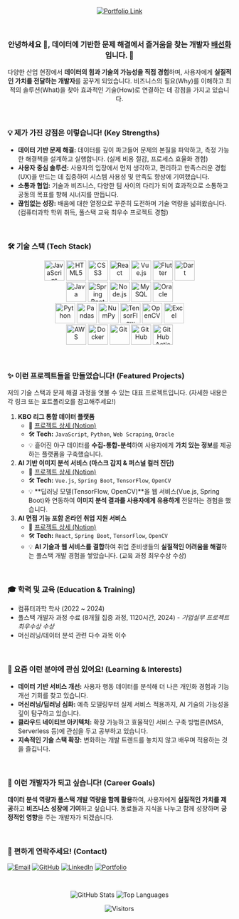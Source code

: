 <div align="center">

[![Portfolio Link](https://img.shields.io/badge/Portfolio-View%20My%20Work-blue?style=for-the-badge&logo=laptop&logoColor=white)](https://bae-sunny.github.io/)

</div>

<br>

<div align="center">

### 안녕하세요 👋, 데이터에 기반한 문제 해결에서 즐거움을 찾는 개발자 [**배선화**](https://github.com/Bae-Sunny)입니다. 🌱

다양한 산업 현장에서 **데이터의 힘과 기술의 가능성을 직접 경험**하며, 사용자에게 **실질적인 가치를 전달하는 개발자**를 꿈꾸게 되었습니다. 비즈니스의 필요(Why)를 이해하고 최적의 솔루션(What)을 찾아 효과적인 기술(How)로 연결하는 데 강점을 가지고 있습니다.

</div>

<br>

### 💡 제가 가진 강점은 이렇습니다! (Key Strengths)

*   **데이터 기반 문제 해결:** 데이터를 깊이 파고들어 문제의 본질을 파악하고, 측정 가능한 해결책을 설계하고 실행합니다. (실제 비용 절감, 프로세스 효율화 경험)
*   **사용자 중심 솔루션:** 사용자의 입장에서 먼저 생각하고, 편리하고 만족스러운 경험(UX)을 만드는 데 집중하여 시스템 사용성 및 만족도 향상에 기여했습니다.
*   **소통과 협업:** 기술과 비즈니스, 다양한 팀 사이의 다리가 되어 효과적으로 소통하고 공동의 목표를 향해 시너지를 만듭니다.
*   **끊임없는 성장:** 배움에 대한 열정으로 꾸준히 도전하며 기술 역량을 넓혀왔습니다. (컴퓨터과학 학위 취득, 풀스택 교육 최우수 프로젝트 경험)

<br>

### 🛠️ 기술 스택 (Tech Stack)

<p align="center">
    <!-- Frontend -->
    <img src="https://skillicons.dev/icons?i=javascript" alt="JavaScript" title="JavaScript" width="45">
    <img src="https://skillicons.dev/icons?i=html" alt="HTML5" title="HTML5" width="45">
    <img src="https://skillicons.dev/icons?i=css" alt="CSS3" title="CSS3" width="45">
    <img src="https://skillicons.dev/icons?i=react" alt="React" title="React" width="45">
    <img src="https://skillicons.dev/icons?i=vuejs" alt="Vue.js" title="Vue.js" width="45">
    <img src="https://skillicons.dev/icons?i=flutter" alt="Flutter" title="Flutter" width="45">
    <img src="https://skillicons.dev/icons?i=dart" alt="Dart" title="Dart" width="45">
    <br>
    <!-- Backend -->
    <img src="https://skillicons.dev/icons?i=java" alt="Java" title="Java" width="45">
    <img src="https://skillicons.dev/icons?i=spring" alt="Spring Boot" title="Spring Boot" width="45">
    <img src="https://skillicons.dev/icons?i=nodejs" alt="Node.js" title="Node.js" width="45">
    <img src="https://skillicons.dev/icons?i=mysql" alt="MySQL" title="MySQL" width="45">
    <img src="https://img.shields.io/badge/Oracle-F80000?style=flat-square&logo=oracle&logoColor=white" alt="Oracle" title="Oracle" height="45">
    <br>
    <!-- Data & AI -->
    <img src="https://skillicons.dev/icons?i=python" alt="Python" title="Python" width="45">
    <img src="https://img.shields.io/badge/Pandas-150458?style=flat-square&logo=pandas&logoColor=white" alt="Pandas" title="Pandas" height="45">
    <img src="https://img.shields.io/badge/NumPy-013243?style=flat-square&logo=numpy&logoColor=white" alt="NumPy" title="NumPy" height="45">
    <img src="https://skillicons.dev/icons?i=tensorflow" alt="TensorFlow" title="TensorFlow" width="45">
    <img src="https://skillicons.dev/icons?i=opencv" alt="OpenCV" title="OpenCV" width="45">
    <img src="https://img.shields.io/badge/Excel-217346?style=flat-square&logo=microsoftexcel&logoColor=white" alt="Excel" title="Excel (Data Analysis)" height="45">
    <br>
    <!-- DevOps & Collaboration -->
    <img src="https://skillicons.dev/icons?i=aws" alt="AWS" title="AWS" width="45">
    <img src="https://skillicons.dev/icons?i=docker" alt="Docker" title="Docker" width="45">
    <img src="https://skillicons.dev/icons?i=git" alt="Git" title="Git" width="45">
    <img src="https://skillicons.dev/icons?i=github" alt="GitHub" title="GitHub" width="45">
    <img src="https://skillicons.dev/icons?i=githubactions" alt="GitHub Actions" title="GitHub Actions" width="45">
</p>

<br>

### ✨ 이런 프로젝트들을 만들었습니다! (Featured Projects)

저의 기술 스택과 문제 해결 과정을 엿볼 수 있는 대표 프로젝트입니다. (자세한 내용은 각 링크 또는 포트폴리오를 참고해주세요!)

1.  **KBO 리그 통합 데이터 플랫폼**
    *   🔗 [프로젝트 상세 (Notion)](https://scandalous-lady-ca4.notion.site/4818ecc4ff1a4744b10b00b0b6f0a9a3?pvs=4)
    *   🛠️ **Tech:** `JavaScript`, `Python`, `Web Scraping`, `Oracle`
    *   💡 흩어진 야구 데이터를 **수집-통합-분석**하여 사용자에게 **가치 있는 정보**를 제공하는 플랫폼을 구축했습니다.
2.  **AI 기반 이미지 분석 서비스 (마스크 감지 & 퍼스널 컬러 진단)**
    *   🔗 [프로젝트 상세 (Notion)](https://scandalous-lady-ca4.notion.site/AI-c8520be1e0a44c8b82c79be1d9e3c346?pvs=4)
    *   🛠️ **Tech:** `Vue.js`, `Spring Boot`, `TensorFlow`, `OpenCV`
    *   💡 **딥러닝 모델(TensorFlow, OpenCV)**을 웹 서비스(Vue.js, Spring Boot)와 연동하여 **이미지 분석 결과를 사용자에게 유용하게** 전달하는 경험을 했습니다.
3.  **AI 면접 기능 포함 온라인 취업 지원 서비스**
    *   🔗 [프로젝트 상세 (Notion)](https://scandalous-lady-ca4.notion.site/e638492c79bc423eadad200877af0c9d?pvs=4)
    *   🛠️ **Tech:** `React`, `Spring Boot`, `TensorFlow`, `OpenCV`
    *   💡 **AI 기술과 웹 서비스를 결합**하여 취업 준비생들의 **실질적인 어려움을 해결**하는 풀스택 개발 경험을 쌓았습니다. (교육 과정 최우수상 수상)

<br>

### 🎓 학력 및 교육 (Education & Training)

*   컴퓨터과학 학사 (2022 ~ 2024)
*   풀스택 개발자 과정 수료 (8개월 집중 과정, 1120시간, 2024) - *기업실무 프로젝트 최우수상 수상*
*   머신러닝/데이터 분석 관련 다수 과목 이수

<br>

### 🌱 요즘 이런 분야에 관심 있어요! (Learning & Interests)

*   **데이터 기반 서비스 개선:** 사용자 행동 데이터를 분석해 더 나은 개인화 경험과 기능 개선 기회를 찾고 있습니다.
*   **머신러닝/딥러닝 심화:** 예측 모델링부터 실제 서비스 적용까지, AI 기술의 가능성을 깊이 탐구하고 있습니다.
*   **클라우드 네이티브 아키텍처:** 확장 가능하고 효율적인 서비스 구축 방법론(MSA, Serverless 등)에 관심을 두고 공부하고 있습니다.
*   **지속적인 기술 스택 확장:** 변화하는 개발 트렌드를 놓치지 않고 배우며 적용하는 것을 즐깁니다.

<br>

### 🚀 이런 개발자가 되고 싶습니다! (Career Goals)

**데이터 분석 역량과 풀스택 개발 역량을 함께 활용**하여, 사용자에게 **실질적인 가치를 제공**하고 **비즈니스 성장에 기여**하고 싶습니다. 동료들과 지식을 나누고 함께 성장하며 **긍정적인 영향**을 주는 개발자가 되겠습니다.

<br>

### 📧 편하게 연락주세요! (Contact)

[![Email](https://img.shields.io/badge/Email-D14836?style=flat-square&logo=gmail&logoColor=white)](mailto:bshwa0563@gmail.com) 
[![GitHub](https://img.shields.io/badge/GitHub-181717?style=flat-square&logo=github&logoColor=white)](https://github.com/Bae-Sunny) 
[![LinkedIn](https://img.shields.io/badge/LinkedIn-0077B5?style=flat-square&logo=linkedin&logoColor=white)](https://linkedin.com/) <!-- 실제 링크로 교체 -->
[![Portfolio](https://img.shields.io/badge/Portfolio-Website-blue?style=flat-square&logo=googlechrome&logoColor=white)](https://bae-sunny.github.io/)

<br>

<div align="center">

![GitHub Stats](https://github-readme-stats.vercel.app/api?username=Bae-Sunny&show_icons=true&theme=github_dark)
![Top Languages](https://github-readme-stats.vercel.app/api/top-langs/?username=Bae-Sunny&layout=compact&theme=github_dark)

</div>

<div align="center">

![Visitors](https://visitor-badge.laobi.icu/badge?page_id=Bae-Sunny)

</div>
